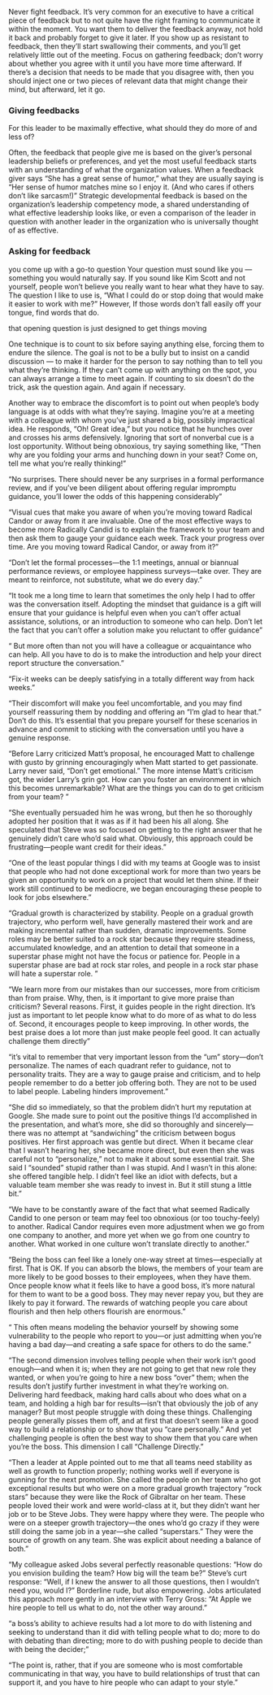 Never fight feedback. It’s very common for an executive to have a critical piece of feedback but to not quite have the right framing to communicate it within the moment. You want them to deliver the feedback anyway, not hold it back and probably forget to give it later. If you show up as resistant to feedback, then they’ll start swallowing their comments, and you’ll get relatively little out of the meeting. Focus on gathering feedback; don’t worry about whether you agree with it until you have more time afterward. If there’s a decision that needs to be made that you disagree with, then you should inject one or two pieces of relevant data that might change their mind, but afterward, let it go.

### Giving feedbacks

For this leader to be maximally effective, what should they do more of and less of?

Often, the feedback that people give me is based on the giver’s personal leadership beliefs or preferences, and yet the most useful feedback starts with an understanding of what the organization values. When a feedback giver says “She has a great sense of humor,” what they are usually saying is “Her sense of humor matches mine so I enjoy it. (And who cares if others don’t like sarcasm!)” Strategic developmental feedback is based on the organization’s leadership competency mode, a shared understanding of what effective leadership looks like, or even a comparison of the leader in question with another leader in the organization who is universally thought of as effective.



### Asking for feedback

you come up with a go-to question
Your question must sound like you — something you would naturally say. If you sound like Kim Scott and not yourself, people won’t believe you really want to hear what they have to say.  The question I like to use is, “What I could do or stop doing that would make it easier to work with me?” However, If those words don’t fall easily off your tongue, find words that do.

that opening question is just designed to get things moving

One technique is to count to six before saying anything else, forcing them to endure the silence. The goal is not to be a bully but to insist on a candid discussion — to make it harder for the person to say nothing than to tell you what they’re thinking. If they can’t come up with anything on the spot, you can always arrange a time to meet again. If counting to six doesn’t do the trick, ask the question again. And again if necessary. 

Another way to embrace the discomfort is to point out when people’s body language is at odds with what they’re saying. Imagine you’re at a meeting with a colleague with whom you’ve just shared a big, possibly impractical idea. He responds, “Oh! Great idea,” but you notice that he hunches over and crosses his arms defensively. Ignoring that sort of nonverbal cue is a lost opportunity. Without being obnoxious, try saying something like, “Then why are you folding your arms and hunching down in your seat? Come on, tell me what you’re really thinking!”


“No surprises. There should never be any surprises in a formal performance review, and if you’ve been diligent about offering regular impromptu guidance, you’ll lower the odds of this happening considerably”

“Visual cues that make you aware of when you’re moving toward Radical Candor or away from it are invaluable. One of the most effective ways to become more Radically Candid is to explain the framework to your team and then ask them to gauge your guidance each week. Track your progress over time. Are you moving toward Radical Candor, or away from it?”

“Don’t let the formal processes—the 1:1 meetings, annual or biannual performance reviews, or employee happiness surveys—take over. They are meant to reinforce, not substitute, what we do every day.”

“It took me a long time to learn that sometimes the only help I had to offer was the conversation itself. Adopting the mindset that guidance is a gift will ensure that your guidance is helpful even when you can’t offer actual assistance, solutions, or an introduction to someone who can help. Don’t let the fact that you can’t offer a solution make you reluctant to offer guidance”

“ But more often than not you will have a colleague or acquaintance who can help. All you have to do is to make the introduction and help your direct report structure the conversation.”

“Fix-it weeks can be deeply satisfying in a totally different way from hack weeks.”

“Their discomfort will make you feel uncomfortable, and you may find yourself reassuring them by nodding and offering an “I’m glad to hear that.” Don’t do this. It’s essential that you prepare yourself for these scenarios in advance and commit to sticking with the conversation until you have a genuine response.

“Before Larry criticized Matt’s proposal, he encouraged Matt to challenge with gusto by grinning encouragingly when Matt started to get passionate. Larry never said, “Don’t get emotional.” The more intense Matt’s criticism got, the wider Larry’s grin got. How can you foster an environment in which this becomes unremarkable? What are the things you can do to get criticism from your team?
”

“She eventually persuaded him he was wrong, but then he so thoroughly adopted her position that it was as if it had been his all along. She speculated that Steve was so focused on getting to the right answer that he genuinely didn’t care who’d said what. Obviously, this approach could be frustrating—people want credit for their ideas.”

“One of the least popular things I did with my teams at Google was to insist that people who had not done exceptional work for more than two years be given an opportunity to work on a project that would let them shine. If their work still continued to be mediocre, we began encouraging these people to look for jobs elsewhere.”

“Gradual growth is characterized by stability. People on a gradual growth trajectory, who perform well, have generally mastered their work and are making incremental rather than sudden, dramatic improvements. Some roles may be better suited to a rock star because they require steadiness, accumulated knowledge, and an attention to detail that someone in a superstar phase might not have the focus or patience for.
People in a superstar phase are bad at rock star roles, and people in a rock star phase will hate a superstar role. ”

“We learn more from our mistakes than our successes, more from criticism than from praise. Why, then, is it important to give more praise than criticism? Several reasons. First, it guides people in the right direction. It’s just as important to let people know what to do more of as what to do less of. Second, it encourages people to keep improving. In other words, the best praise does a lot more than just make people feel good. It can actually challenge them directly”

“it’s vital to remember that very important lesson from the “um” story—don’t personalize. The names of each quadrant refer to guidance, not to personality traits. They are a way to gauge praise and criticism, and to help people remember to do a better job offering both. They are not to be used to label people. Labeling hinders improvement.”

“She did so immediately, so that the problem didn’t hurt my reputation at Google. She made sure to point out the positive things I’d accomplished in the presentation, and what’s more, she did so thoroughly and sincerely—there was no attempt at “sandwiching” the criticism between bogus positives. Her first approach was gentle but direct. When it became clear that I wasn’t hearing her, she became more direct, but even then she was careful not to “personalize,” not to make it about some essential trait. She said I “sounded” stupid rather than I was stupid. And I wasn’t in this alone: she offered tangible help. I didn’t feel like an idiot with defects, but a valuable team member she was ready to invest in. But it still stung a little bit.”

“We have to be constantly aware of the fact that what seemed Radically Candid to one person or team may feel too obnoxious (or too touchy-feely) to another. Radical Candor requires even more adjustment when we go from one company to another, and more yet when we go from one country to another. What worked in one culture won’t translate directly to another.”

“Being the boss can feel like a lonely one-way street at times—especially at first. That is OK. If you can absorb the blows, the members of your team are more likely to be good bosses to their employees, when they have them. Once people know what it feels like to have a good boss, it’s more natural for them to want to be a good boss. They may never repay you, but they are likely to pay it forward. The rewards of watching people you care about flourish and then help others flourish are enormous.”

“ This often means modeling the behavior yourself by showing some vulnerability to the people who report to you—or just admitting when you’re having a bad day—and creating a safe space for others to do the same.”

“The second dimension involves telling people when their work isn’t good enough—and when it is; when they are not going to get that new role they wanted, or when you’re going to hire a new boss “over” them; when the results don’t justify further investment in what they’re working on. Delivering hard feedback, making hard calls about who does what on a team, and holding a high bar for results—isn’t that obviously the job of any manager? But most people struggle with doing these things. Challenging people generally pisses them off, and at first that doesn’t seem like a good way to build a relationship or to show that you “care personally.” And yet challenging people is often the best way to show them that you care when you’re the boss. This dimension I call “Challenge Directly.”

“Then a leader at Apple pointed out to me that all teams need stability as well as growth to function properly; nothing works well if everyone is gunning for the next promotion. She called the people on her team who got exceptional results but who were on a more gradual growth trajectory “rock stars” because they were like the Rock of Gibraltar on her team. These people loved their work and were world-class at it, but they didn’t want her job or to be Steve Jobs. They were happy where they were. The people who were on a steeper growth trajectory—the ones who’d go crazy if they were still doing the same job in a year—she called “superstars.” They were the source of growth on any team. She was explicit about needing a balance of both.”

“My colleague asked Jobs several perfectly reasonable questions: “How do you envision building the team? How big will the team be?” Steve’s curt response: “Well, if I knew the answer to all those questions, then I wouldn’t need you, would I?” Borderline rude, but also empowering. Jobs articulated this approach more gently in an interview with Terry Gross: “At Apple we hire people to tell us what to do, not the other way around.”

“a boss’s ability to achieve results had a lot more to do with listening and seeking to understand than it did with telling people what to do; more to do with debating than directing; more to do with pushing people to decide than with being the decider;”

“The point is, rather, that if you are someone who is most comfortable communicating in that way, you have to build relationships of trust that can support it, and you have to hire people who can adapt to your style.”
